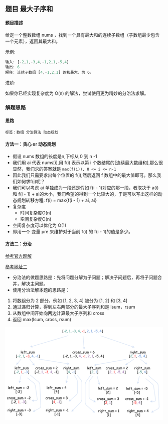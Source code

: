 ## 题目 最大子序和
#### 题目描述
给定一个整数数组 nums ，找到一个具有最大和的连续子数组（子数组最少包含一个元素），返回其最大和。

示例:
``` js
输入: [-2,1,-3,4,-1,2,1,-5,4]
输出: 6
解释: 连续子数组 [4,-1,2,1] 的和最大，为 6。
```
进阶:

如果你已经实现复杂度为 O(n) 的解法，尝试使用更为精妙的分治法求解。

### 解题思路
#### 思路
`标签：数组 分治算法 动态规划`
#### 方法一：贪心 or 动态规划
- 假设 nums 数组的长度是n,下标从 0 到 n -1
- 我们用 ai 代表 nums[i],用 f(i) 表示以第 i 个数结尾的[连续最大数组和],那么很显然，我们求的答案就是 `max(f(i)), 0 <= i <= n-1`
- 因此我们只需要求出每个位置的 f(i),然后返回 f 数组中的最大值即可。那么我们如何求f(i)呢？
- 我们可以考虑 ai 单独成为一段还是假如 f(i - 1)对应的那一段，者取决于 a(i)  和 f(i - 1) + ai的大小，我们希望的得到一个比较大的，于是可以写出这样的动态规划转移方程: f(i) = max{f(i - 1) + ai, ai}
- 复杂度
  - 时间复杂度O(n)
  - 空间复杂度O(n)
- 空间复杂度可以优化为 O(1)
- 即用一个 变量 pre 来维护对于当前 f(i) 的 f(i - 1)的值是多少。


#### 方法二：分治
[参考官方题解](https://leetcode-cn.com/problems/maximum-subarray/solution/zui-da-zi-xu-he-by-leetcode-solution/)

[参考地址二](https://leetcode-cn.com/problems/maximum-subarray/solution/chao-quan-4chong-jie-fa-dong-tai-gui-hua-ji-you-hu/)
- 分治法的做题思路是：先将问题分解为子问题；解决子问题后，再将子问题合并，解决主问题。
- 使用分治法解本题的思路是：
1. 将数组分为 2 部分。例如 [1, 2, 3, 4] 被分为 [1, 2] 和 [3, 4]
2. 通过递归计算，得到左右两部分的最大子序列和是 lsum，rsum
3. 从数组中间开始向两边计算最大子序列和 cross
4. 返回 max(lsum, cross, rsum)
  
<img src="./3aa2128a7ddcf1123454a6e5364792490c5edff62674f3cfd9c81cb7b5e8e522-file_1576478143567.jpeg"><img>

